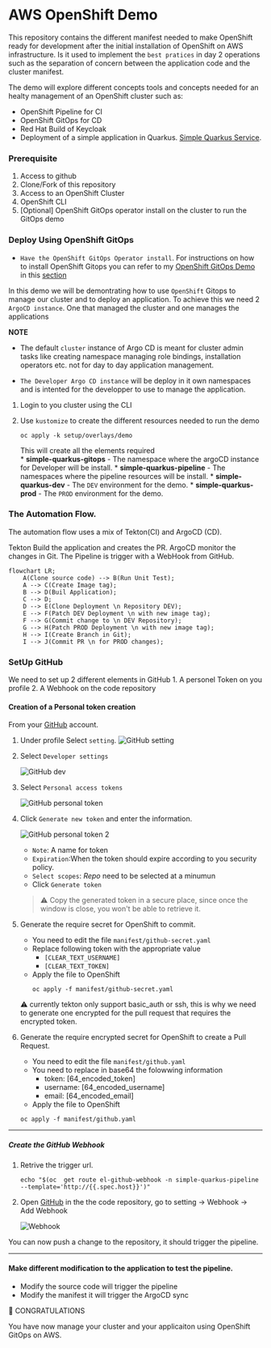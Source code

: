 # AWS OpenShift Demo

This repository contains the different manifest needed to make OpenShift ready for development after the initial installation of OpenShift on AWS infrastructure. Is it used to implement the `best pratices` in day 2 operations such as the separation of concern between the application code and the cluster manifest.

The demo will explore different concepts tools and concepts needed for an healty management of an   OpenShift cluster such as:
* OpenShift Pipeline for CI
* OpenShift GitOps for CD
* Red Hat Build of Keycloak
* Deployment of a simple application in Quarkus. [Simple Quarkus Service](https://github.com/froberge/simple-quarkus-service).

 
### Prerequisite

1. Access to github
1. Clone/Fork of this repository
1. Access to an OpenShift Cluster
1. OpenShift CLI
1. [Optional] OpenShift GitOps operator install on the cluster to run the GitOps demo


### Deploy Using OpenShift GitOps

* `Have the OpenShift GitOps Operator install`. For instructions on how to install OpenShift Gitops you can refer to my [OpenShift GitOps Demo](https://github.com/froberge/ocp-gitops-demo) in this [section](https://github.com/froberge/ocp-gitops-demo/blob/main/docs/install-gitops-operator.md)


In this demo we will be demontrating how to use `OpenShift` Gitops to manage our cluster and to deploy an application. To achieve this we need 2 `ArgoCD instance`. One that managed the cluster and one manages the applications

__NOTE__
*   The default `cluster` instance of Argo CD is meant for cluster admin tasks like creating namespace managing role bindings, installation operators etc. not for day to day application management.

* `The Developer Argo CD instance` will be deploy in it own namespaces and is intented for the developper to use to manage the application.

1. Login to you cluster using the CLI

1. Use `kustomize` to create the different resources needed to run the demo 
    ```
    oc apply -k setup/overlays/demo
    ```

    This will create all the elements required    
        * __simple-quarkus-gitops__ - The namespace where the argoCD instance for Developer will be install.
        * __simple-quarkus-pipeline__ - The namespaces where the pipeline resources will be install.
        * __simple-quarkus-dev__ - The `DEV` environment for the demo.
        * __simple-quarkus-prod__ - The `PROD` environment for the demo.

### The Automation Flow.  

The automation flow uses a mix of Tekton(CI) and ArgoCD (CD).

Tekton Build the application and creates the PR. ArgoCD monitor the changes in Git. The Pipeline is trigger with a WebHook from GitHub.

```mermaid
flowchart LR;
    A(Clone source code) --> B(Run Unit Test);
    A --> C(Create Image tag);
    B --> D(Buil Application);
    C --> D;
    D --> E(Clone Deployment \n Repository DEV);
    E --> F(Patch DEV Deployment \n with new image tag);
    F --> G(Commit change to \n DEV Repository);
    G --> H(Patch PROD Deployment \n with new image tag);
    H --> I(Create Branch in Git);
    I --> J(Commit PR \n for PROD changes);
```

### SetUp GitHub

We need to set up 2 different elements in GitHub
    1. A personel Token on you profile
    2. A Webhook on the code repository


#### Creation of a Personal token creation

From your [GitHub](github.com) account.

1. Under profile Select `setting`.
    ![GitHub setting](docs/images/github-setting.png)

2. Select `Developer settings`

    ![GitHub dev](docs/images/github-devsetting.png)

3. Select `Personal access tokens`

    ![GitHub personal token](docs/images/github-personal-token.png)

4. Click `Generate new token` and enter the information.

    ![GitHub personal token 2](docs/images/github-access-token.png)

    * `Note`: A name for token
    * `Expiration`:When the token should expire according to you security policy.
    *  `Select scopes`: _Repo_ need to be selected at a minumun
    * Click `Generate token`

    > :warning: Copy the generated token in a secure place, since once the window is close, you won't be able to retrieve it. 

5. Generate the require secret for OpenShift to commit.
    * You need to edit the file `manifest/github-secret.yaml`
    * Replace following token with the appropriate value
        * `[CLEAR_TEXT_USERNAME]`
        * `[CLEAR_TEXT_TOKEN]`
    * Apply the file to OpenShift
        ```
        oc apply -f manifest/github-secret.yaml
        ```
    :warning: currently tekton only support basic_auth or ssh, this is why we need to generate one encrypted for the pull request that requires the encrypted token.

6. Generate the require encrypted secret for OpenShift to create a Pull Request.
    * You need to edit the file `manifest/github.yaml`
    * You need to replace in base64 the folowwing information
        * token: [64_encoded_token]
        * username: [64_encoded_username]
        * email: [64_encoded_email]
    * Apply the file to OpenShift
    ```
    oc apply -f manifest/github.yaml
    ```

---
##### Create the GitHub Webhook
1. Retrive the trigger url.     
    ```
    echo "$(oc  get route el-github-webhook -n simple-quarkus-pipeline  --template='http://{{.spec.host}}')"
    ```

2. Open [GitHub](https://github.com/)  in the the code repository, go to setting -> Webhook -> Add Webhook

    ![Webhook](docs/images/github-webhook.png)

You can now push a change to the repository, it should trigger the pipeline. 

---

#### Make different modification to the application to test the pipeline.

* Modify the source code will trigger the pipeline
* Modify the manifest it will trigger the ArgoCD sync


:tada: CONGRATULATIONS

You have now manage your cluster and your applicaiton using OpenShift GitOps on AWS.

